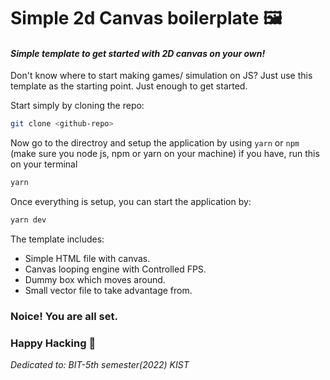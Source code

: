 # Simple 2d Canvas boilerplate 🖼

#### _Simple template to get started with 2D canvas on your own!_

Don't know where to start making games/ simulation on JS?
Just use this template as the starting point.
Just enough to get started.

Start simply by cloning the repo:

```sh
git clone <github-repo>
```

Now go to the directroy and setup the application by using `yarn` or `npm`
(make sure you node js, npm or yarn on your machine)
if you have, run this on your terminal

```sh
yarn
```

Once everything is setup, you can start the application by:

```sh
yarn dev
```

The template includes:

- Simple HTML file with canvas.
- Canvas looping engine with Controlled FPS.
- Dummy box which moves around.
- Small vector file to take advantage from.

### Noice! You are all set.

### Happy Hacking 🍺

_Dedicated to: BIT-5th semester(2022) KIST_
